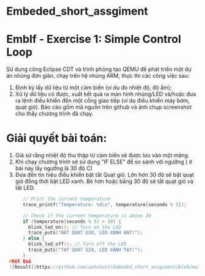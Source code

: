 # Embeded_short_assgiment
# EmbIf - Exercise 1: Simple Control Loop
Sử dụng công Eclipse CDT và trình phỏng tạo QEMU để phát triển một dự án nhúng đơn giản, chạy trên hệ nhúng ARM, thực thi các công việc sau:
1. Định kỳ lấy dữ liệu từ một cảm biến (ví dụ đo nhiệt độ, độ ẩm);
2. Xử lý dữ liệu có được, xuất kết quả ra màn hình nhúng/LED và/hoặc đưa ra lệnh điều khiển đến một cổng giao tiếp (ví dụ điều khiển máy bơm, quạt gió).
Báo cáo gồm mã nguồn trên github và ảnh chụp screenshot cho thấy chương trình đã chạy.
# Giải quyết bài toán:
1. Giả sử rằng nhiệt độ thu thập từ cảm biến sẽ được lưu vào một mảng.
2. Khi chạy chương trình sẽ sử dụng "IF ELSE" để so sánh với ngưỡng ( ở bài này lấy ngưỡng là 30 độ C)
3. Đưa đến tín hiệu điều khiển bật tắt Quạt gió. Lớn hơn 30 độ sẽ bật quạt gió đồng thời bật LED xanh. Bé hơn hoặc bằng 30 độ sẽ tắt quạt gió và tắt LED.
```c
      // Print the current temperature
      trace_printf("Temperature: %d\n", temperature[seconds % 5]);

      // Check if the current temperature is above 30
      if (temperature[seconds % 5] > 30) {
        blink_led_on(); // Turn on the LED
        trace_puts("BAT QUAT GIO, LED XANH BAT!");
      } else {
        blink_led_off(); // Turn off the LED
        trace_puts("TAT QUAT GIO, LED XANH TAT!");
      }
 #Kết Quả
 ![Result](https://github.com/anhnhust/Embeded_short_assgiment/blob/main/src/result_embeded.JPG)
